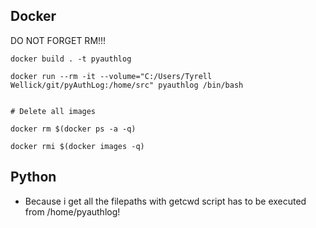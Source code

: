 ## Docker 

DO NOT FORGET RM!!!
```
docker build . -t pyauthlog

docker run --rm -it --volume="C:/Users/Tyrell Wellick/git/pyAuthLog:/home/src" pyauthlog /bin/bash


# Delete all images

docker rm $(docker ps -a -q)

docker rmi $(docker images -q)

```


## Python 

* Because i get all the filepaths with getcwd script has to be executed from /home/pyauthlog!